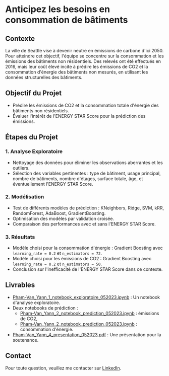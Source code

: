 # Anticipez les besoins en consommation de bâtiments

## Contexte
La ville de Seattle vise à devenir neutre en émissions de carbone d'ici 2050. Pour atteindre cet objectif, l'équipe se concentre sur la consommation et les émissions des bâtiments non résidentiels. Des relevés ont été effectués en 2016, mais leur coût élevé incite à prédire les émissions de CO2 et la consommation d'énergie des bâtiments non mesurés, en utilisant les données structurelles des bâtiments.

## Objectif du Projet
- Prédire les émissions de CO2 et la consommation totale d'énergie des bâtiments non résidentiels.
- Évaluer l'intérêt de l'ENERGY STAR Score pour la prédiction des émissions.

## Étapes du Projet

### 1. Analyse Exploratoire
- Nettoyage des données pour éliminer les observations aberrantes et les outliers.
- Sélection des variables pertinentes : type de bâtiment, usage principal, nombre de bâtiments, nombre d'étages, surface totale, âge, et éventuellement l'ENERGY STAR Score.

### 2. Modélisation
- Test de différents modèles de prédiction : KNeighbors, Ridge, SVM, kRR, RandomForest, AdaBoost, GradientBoosting.
- Optimisation des modèles par validation croisée.
- Comparaison des performances avec et sans l'ENERGY STAR Score.

### 3. Résultats
- Modèle choisi pour la consommation d'énergie : Gradient Boosting avec `learning_rate = 0.2` et `n_estimators = 72`.
- Modèle choisi pour les émissions de CO2 : Gradient Boosting avec `learning_rate = 0.2` et `n_estimators = 50`.
- Conclusion sur l'inefficacité de l'ENERGY STAR Score dans ce contexte.

## Livrables
- [Pham-Van_Yann_1_notebook_exploratoire_052023.ipynb](https://github.com/Bruce2Cluny191/Projet4-Anticipez_les_besoins_en_consommation_de_batiments/blob/main/Pham-Van_Yann_1_notebook_exploratoire_052023.ipynb) : Un notebook d'analyse exploratoire.
- Deux notebooks de prédiction :
  - [Pham-Van_Yann_2_notebook_prediction_052023.ipynb](https://github.com/Bruce2Cluny191/Projet4-Anticipez_les_besoins_en_consommation_de_batiments/blob/main/Pham-Van_Yann_2_notebook_prediction_052023.ipynb) : émissions de CO2,
  - [Pham-Van_Yann_2_notebook_prediction_052023.ipynb](https://github.com/Bruce2Cluny191/Projet4-Anticipez_les_besoins_en_consommation_de_batiments/blob/main/Pham-Van_Yann_2_notebook_prediction_052023.ipynb) : consommation d'énergie.
- [Pham-Van_Yann_4_presentation_052023.pdf](https://github.com/Bruce2Cluny191/Projet4-Anticipez_les_besoins_en_consommation_de_batiments/blob/main/Pham-Van_Yann_4_presentation_052023.pdf) : Une présentation pour la soutenance.

## Contact
Pour toute question, veuillez me contacter sur [LinkedIn](https://www.linkedin.com/in/chasseur2valeurs/).
